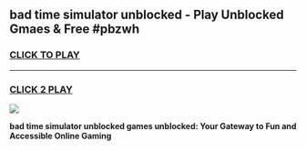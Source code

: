 
## bad time simulator unblocked - Play Unblocked Gmaes & Free #pbzwh
<h3>
<a href="https://news.freeplayer.one?title=bad_time_simulator_unblocked&ref=24F">CLICK TO PLAY</a></h3>
<hr>

<h3>
<a href="https://news.freeplayer.one?title=bad_time_simulator_unblocked&ref=24F">CLICK 2 PLAY</a>
  
</h3>

<a href="https://news.freeplayer.one?title=bad_time_simulator_unblocked&ref=24F/"><img src="https://clearcache.store/games.png"></a>


**bad time simulator unblocked games unblocked: Your Gateway to Fun and Accessible Online Gaming**
